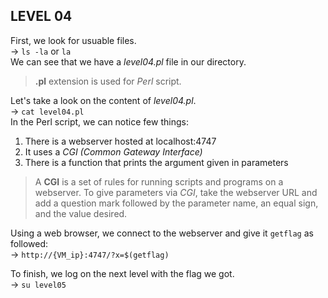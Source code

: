 ## LEVEL 04

First, we look for usuable files.  
-> `ls -la` or `la`  
We can see that we have a *level04.pl* file in our directory.

> **.pl** extension is used for *Perl* script.

Let's take a look on the content of *level04.pl*.  
-> `cat level04.pl`  
In the Perl script, we can notice few things:  
1. There is a webserver hosted at localhost:4747
2. It uses a *CGI (Common Gateway Interface)*
3. There is a function that prints the argument given in parameters

> A **CGI** is a set of rules for running scripts and programs on a webserver. To give parameters via *CGI*, take the webserver URL and add a question mark followed by the parameter name, an equal sign, and the value desired.

Using a web browser, we connect to the webserver and give it `getflag` as followed:  
-> `http://{VM_ip}:4747/?x=$(getflag)`

To finish, we log on the next level with the flag we got.  
-> `su level05`